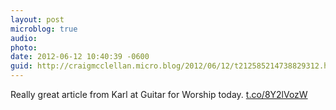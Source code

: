 ```yaml
---
layout: post
microblog: true
audio: 
photo: 
date: 2012-06-12 10:40:39 -0600
guid: http://craigmcclellan.micro.blog/2012/06/12/t212585214738829312.html
---
```

Really great article from Karl at Guitar for Worship today. [t.co/8Y2lVozW](http://t.co/8Y2lVozW)
